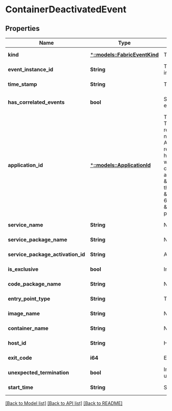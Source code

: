 # ContainerDeactivatedEvent

## Properties
Name | Type | Description | Notes
------------ | ------------- | ------------- | -------------
**kind** | [***::models::FabricEventKind**](FabricEventKind.md) | The kind of FabricEvent. | [default to null]
**event_instance_id** | **String** | The identifier for the FabricEvent instance. | [default to null]
**time_stamp** | **String** | The time event was logged. | [default to null]
**has_correlated_events** | **bool** | Shows there is existing related events available. | [optional] [default to null]
**application_id** | [***::models::ApplicationId**](ApplicationId.md) | The identity of the application. This is an encoded representation of the application name. This is used in the REST APIs to identify the application resource. Starting in version 6.0, hierarchical names are delimited with the \&quot;\\~\&quot; character. For example, if the application name is \&quot;fabric:/myapp/app1\&quot;, the application identity would be \&quot;myapp\\~app1\&quot; in 6.0+ and \&quot;myapp/app1\&quot; in previous versions. | [default to null]
**service_name** | **String** | Name of Service. | [default to null]
**service_package_name** | **String** | Name of Service package. | [default to null]
**service_package_activation_id** | **String** | Activation Id of Service package. | [default to null]
**is_exclusive** | **bool** | Indicates IsExclusive flag. | [default to null]
**code_package_name** | **String** | Name of Code package. | [default to null]
**entry_point_type** | **String** | Type of EntryPoint. | [default to null]
**image_name** | **String** | Name of Container image. | [default to null]
**container_name** | **String** | Name of Container. | [default to null]
**host_id** | **String** | Host Id. | [default to null]
**exit_code** | **i64** | Exit code of process. | [default to null]
**unexpected_termination** | **bool** | Indicates if termination is unexpected. | [default to null]
**start_time** | **String** | Start time of process. | [default to null]

[[Back to Model list]](../README.md#documentation-for-models) [[Back to API list]](../README.md#documentation-for-api-endpoints) [[Back to README]](../README.md)


